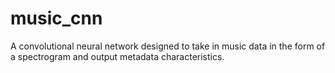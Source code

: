 # music_cnn
A convolutional neural network designed to take in music data in the form of a spectrogram and output metadata characteristics.
